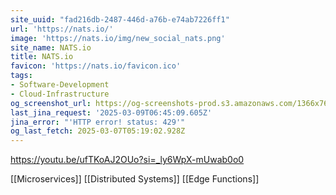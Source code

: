 ```yaml
---
site_uuid: "fad216db-2487-446d-a76b-e74ab7226ff1"
url: 'https://nats.io/'
image: 'https://nats.io/img/new_social_nats.png'
site_name: NATS.io
title: NATS.io
favicon: 'https://nats.io/favicon.ico'
tags:
- Software-Development
- Cloud-Infrastructure
og_screenshot_url: https://og-screenshots-prod.s3.amazonaws.com/1366x768/80/false/4c934c6d1bb53e906aa97d837ab21dbde0695b80871f77e814fe1c771acfefb5.jpeg
last_jina_request: '2025-03-09T06:45:09.605Z'
jina_error: "'HTTP error! status: 429'"
og_last_fetch: 2025-03-07T05:19:02.928Z
---
```


https://youtu.be/ufTKoAJ2OUo?si=_ly6WpX-mUwab0o0

[[Microservices]]
[[Distributed Systems]]
[[Edge Functions]]

